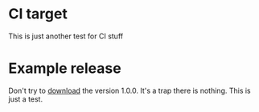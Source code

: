 # CI target
This is just another test for CI stuff

# Example release
Don't try to [download] the version 1.0.0. It's a trap there is nothing. This is just a test.

 [download]: https://www.example.com
